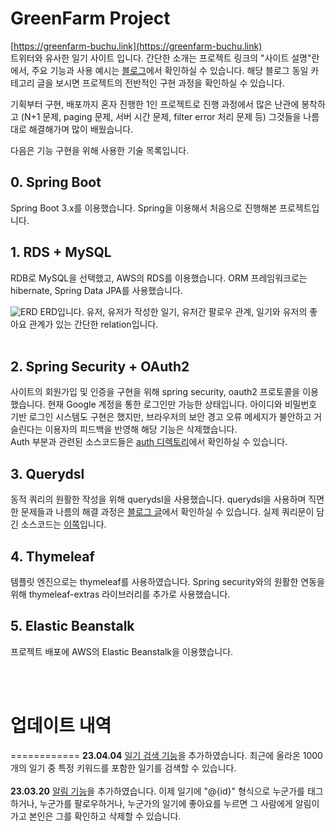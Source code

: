 # GreenFarm Project
[https://greenfarm-buchu.link](https://greenfarm-buchu.link)   
트위터와 유사한 일기 사이트 입니다. 간단한 소개는 프로젝트 링크의 "사이트 설명"란에서, 주요 기능과 사용 예시는 
[블로그](https://buchu-doodle.tistory.com/160)에서 확인하실 수 있습니다.
해당 블로그 동일 카테고리 글을 보시면 프로젝트의 전반적인 구현 과정을 확인하실 수 있습니다.   

기획부터 구현, 배포까지 혼자 진행한 1인 프로젝트로 진행 과정에서 많은 난관에 봉착하고
(N+1 문제, paging 문제, 서버 시간 문제, filter error 처리 문제 등)
그것들을 나름대로 해결해가며 많이 배웠습니다.

다음은 기능 구현을 위해 사용한 기술 목록입니다.

## 0. Spring Boot
Spring Boot 3.x를 이용했습니다. Spring을 이용해서 처음으로 진행해본 프로젝트입니다.
<br />

## 1. RDS + MySQL
RDB로 MySQL을 선택했고, AWS의 RDS를 이용했습니다. ORM 프레임워크로는 hibernate, Spring Data JPA를 사용했습니다.   

![ERD](https://img1.daumcdn.net/thumb/R1280x0/?scode=mtistory2&fname=https%3A%2F%2Fblog.kakaocdn.net%2Fdn%2F2dtrV%2Fbtr3vOi476H%2FHtAZVk51gS7awUArpHAFVK%2Fimg.png)
ERD입니다.
유저, 유저가 작성한 일기, 유저간 팔로우 관계, 일기와 유저의 좋아요 관계가 있는
간단한 relation입니다.   
<br />

## 2. Spring Security + OAuth2
사이트의 회원가입 및 인증을 구현을 위해 spring security, oauth2 프로토콜을 이용했습니다.
현재 Google 계정을 통한 로그인만 가능한 상태입니다.
아이디와 비밀번호 기반 로그인 시스템도 구현은 했지만, 브라우저의 보안 경고 오류 메세지가 불안하고 거슬린다는
이용자의 피드백을 반영해 해당 기능은 삭제했습니다.   
Auth 부분과 관련된 소스코드들은 [auth 디렉토리](https://github.com/BuchuKim/green-farm/tree/main/src/main/java/com/buchu/greenfarm/config/auth)에서
확인하실 수 있습니다.
<br />

## 3. Querydsl
동적 쿼리의 원활한 작성을 위해 querydsl을 사용했습니다. querydsl을 사용하며 직면한
문제들과 나름의 해결 과정은 [블로그 글](https://buchu-doodle.tistory.com/178?category=1090263)에서
확인하실 수 있습니다. 실제 쿼리문이 담긴 소스코드는 [이쪽](https://github.com/BuchuKim/green-farm/blob/main/src/main/java/com/buchu/greenfarm/repository/FarmLogCustomRepositoryImpl.java)입니다.
<br />

## 4. Thymeleaf
템플릿 엔진으로는 thymeleaf를 사용하였습니다. Spring security와의 원활한 연동을 위해
thymeleaf-extras 라이브러리를 추가로 사용했습니다.
<br />

## 5. Elastic Beanstalk
프로젝트 배포에 AWS의 Elastic Beanstalk을 이용했습니다. 
<br />

<br />
<br />

# 업데이트 내역
============
**23.04.04** [일기 검색 기능](https://github.com/BuchuKim/green-farm/issues/6)을 추가하였습니다.
최근에 올라온 1000개의 일기 중 특정 키워드를 포함한 일기를 검색할 수 있습니다.   
<br>
**23.03.20** [알림 기능](https://github.com/BuchuKim/green-farm/issues/15)을 추가하였습니다.
이제 일기에 "@{id}" 형식으로 누군가를 태그하거나, 누군가를 팔로우하거나, 누군가의 일기에 좋아요를 누르면 그 사람에게 알림이 가고
본인은 그를 확인하고 삭제할 수 있습니다.